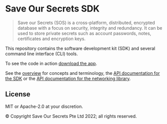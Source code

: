 # Save Our Secrets SDK

> Save our Secrets (SOS) is a cross-platform, distributed, encrypted database with a focus on security, integrity and redundancy. It can be used to store private secrets such as account passwords, notes, certificates and encryption keys.

This repository contains the software development kit (SDK) and several command line interface (CLI) tools.

To see the code in action [download the app](https://saveoursecrets.com/?section=downloads).

See the [overview](/OVERVIEW.md) for concepts and terminology, the [API documentation for the SDK](https://docs.rs/sos-sdk/latest/sos_sdk/) or the [API documentation for the networking library](https://docs.rs/sos-net/latest/sos_net/).

## License

MIT or Apache-2.0 at your discretion.

© Copyright Save Our Secrets Pte Ltd 2022; all rights reserved.
